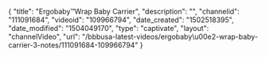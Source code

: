 {
    "title": "Ergobaby&trade;Wrap Baby Carrier",
    "description": "",
    "channelid": "111091684",
    "videoid": "109966794",
    "date_created": "1502518395",
    "date_modified": "1504049170",
    "type": "captivate",
    "layout": "channelVideo",
    "url": "\/bbbusa-latest-videos\/ergobaby\u00e2-wrap-baby-carrier-3-notes\/111091684-109966794"
}